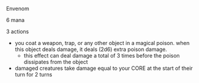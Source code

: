 Envenom 

6 mana 

3 actions

- you coat a weapon, trap, or any other object in a magical poison. when this object deals damage, it deals (2d6) extra poison damage.
    - this effect can deal damage a total of 3 times before the poison dissipates from the object
- damaged creatures take damage equal to your CORE at the start of their turn for 2 turns
